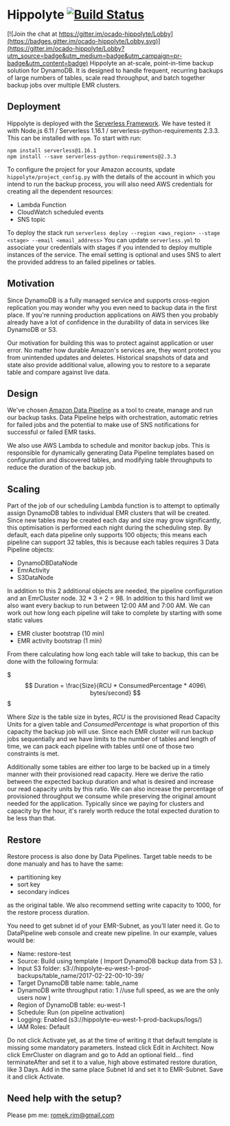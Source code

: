 # Hippolyte [![Build Status](https://travis-ci.org/ocadotechnology/hippolyte.svg?branch=master)](https://travis-ci.org/ocadotechnology/hippolyte)

[![Join the chat at https://gitter.im/ocado-hippolyte/Lobby](https://badges.gitter.im/ocado-hippolyte/Lobby.svg)](https://gitter.im/ocado-hippolyte/Lobby?utm_source=badge&utm_medium=badge&utm_campaign=pr-badge&utm_content=badge)
Hippolyte an at-scale, point-in-time backup solution for DynamoDB. It is designed to handle frequent, recurring backups of large numbers of tables, scale read throughput, and batch together backup jobs over multiple EMR clusters.

## Deployment
Hippolyte is deployed with the [Serverless Framework](https://serverless.com/). We have tested it with Node.js 6.11 / Serverless 1.16.1 / serverless-python-requirements 2.3.3. This can be installed with `npm`. To start with run:
```
npm install serverless@1.16.1
npm install --save serverless-python-requirements@2.3.3
```
 To configure the project for your Amazon accounts, update `hippolyte/project_config.py` with the details of the account in which you intend to run the backup process, you will also need AWS credentials for creating all the dependent resources:
* Lambda Function
* CloudWatch scheduled events
* SNS topic

To deploy the stack run
`serverless deploy --region <aws_region> --stage <stage> --email <email_address>` 
You can update `serverless.yml` to associate your credentials with stages if you intended to deploy multiple instances of the service. The email setting is optional and uses SNS to alert the provided address to an failed pipelines or tables.

## Motivation
Since DynamoDB is a fully managed service and supports cross-region replication you may wonder why you even need to backup data in the first place. If you're running production applications on AWS then you probably already have a lot of confidence in the durability of data in services like DynamoDB or S3.

Our motivation for building this was to protect against application or user error. No matter how durable Amazon's services are, they wont protect you from unintended updates and deletes. Historical snapshots of data and state also provide additional value, allowing you to restore to a separate table and compare against live data.

## Design
We've chosen [Amazon Data Pipeline](https://aws.amazon.com/datapipeline/) as a tool to create, manage and run our backup tasks. Data Pipeline helps with orchestration, automatic retries for failed jobs and the potential to make use of SNS notifications for successful or failed EMR tasks.

We also use AWS Lambda to schedule and monitor backup jobs. This is responsible for dynamically generating Data Pipeline templates based on configuration and discovered tables, and modifying table throughputs to reduce the duration of the backup job.

## Scaling
Part of the job of our scheduling Lambda function is to attempt to optimally assign DynamoDB tables to individual EMR clusters that will be created. Since new tables may be created each day and size may grow significantly, this optimisation is performed each night during the scheduling step. By default, each data pipeline only supports 100 objects; this means each pipeline can support 32 tables, this is because each tables requires 3 Data Pipeline objects:

* DynamoDBDataNode
* EmrActivity
* S3DataNode

In addition to this 2 additional objects are needed, the pipeline configuration and an EmrCluster node. 32 * 3 + 2 = 98. In addition to this hard limit we also want every backup to run between 12:00 AM and 7:00 AM. We can work out how long each pipeline will take to complete by starting with some static values

* EMR cluster bootstrap (10 min)
* EMR activity bootstrap (1 min)

From there calculating how long each table will take to backup, this can be done with the following formula:

$$$
Duration = \frac{Size}{RCU * ConsumedPercentage * 4096\ bytes/second}
$$$

Where _Size_ is the table size in bytes, _RCU_ is the provisioned Read Capacity Units for a given table and _ConsumedPercentage_ is what proportion of this capacity the backup job will use. Since each EMR cluster will run backup jobs sequentially and we have limits to the number of tables and length of time, we can pack each pipeline with tables until one of those two constraints is met.

Additionally some tables are either too large to be backed up in a timely manner with their provisioned read capacity. Here we derive the ratio between the expected backup duration and what is desired and increase our read capacity units by this ratio. We can also increase the percentage of provisioned throughput we consume while preserving the original amount needed for the application. Typically since we paying for clusters and capacity by the hour, it's rarely worth reduce the total expected duration to be less than that.

## Restore
Restore process is also done by Data Pipelines. Target table needs to be done manualy and has to have the same:

* partitioning key
* sort key
* secondary indices

as the original table. We also recommend setting write capacity to 1000, for the restore process duration. 


You need to get subnet id of your EMR-Subnet, as you’ll later need it.
Go to DataPipeline web console and create new pipeline. In our example, values would be:

* Name: restore-test
* Source: Build using template ( Import DynamoDB backup data from S3 ).
* Input S3 folder: s3://hippolyte-eu-west-1-prod-backups/table_name/2017-02-22-00-10-39/
* Target DynamoDB table name: table_name
* DynamoDB write throughput ratio: 1 //use full speed, as we are the only users now )
* Region of DynamoDB table: eu-west-1
* Schedule: Run (on pipeline activation)
* Logging: Enabled (s3://hippolyte-eu-west-1-prod-backups/logs/)
* IAM Roles: Default


Do not click Activate yet, as at the time of writing it that default template is missing some mandatory parameters. Instead click Edit in Architect.
Now click EmrCluster on diagram and go to Add an optional field… find terminateAfter and set it to a value, high above estimated restore duration, like 3 Days. Add in the same place Subnet Id and set it to EMR-Subnet. Save it and click Activate.

## Need help with the setup?
Please pm me: romek.rjm@gmail.com

